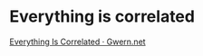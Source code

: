# Everything is correlated
[Everything Is Correlated · Gwern.net](https://www.gwern.net/Everything)

<!-- #p1 #service -->

<!-- {BearID:643287F1-088D-4E31-802A-2A144D151258-43256-0000017F7DD62A0E} -->
